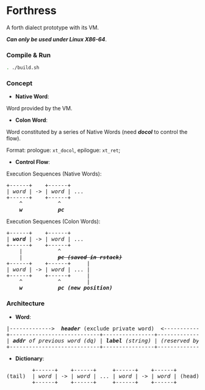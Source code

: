 # Forthress
A forth dialect prototype with its VM. 

***Can only be used under Linux X86-64***.

### Compile & Run

```bash
. ./build.sh
```

### Concept

* **Native Word**: 

Word provided by the VM.

* **Colon Word**:

Word constituted by a series of Native Words (need ***docol*** to control the flow). 

Format: prologue: `xt_docol`, epilogue: `xt_ret`;

* **Control Flow**:

Execution Sequences (Native Words):

<pre>
+------+    +------+ 
| <i>word</i> | -> | <i>word</i> | ...
+------+    +------+
    ^           ^
    <i><b>w</b></i>           <i><b>pc</b></i>
</pre>


Execution Sequences (Colon Words):

<pre>
+------+    +------+ 
| <i><b>word</b></i> | -> | <i>word</i> | ...
+------+    +------+
    |           ^
    |           <i><b><s>pc (saved in rstack)</s></b></i>
+------+    +------+     |
| <i>word</i> | -> | <i>word</i> | ... |
+------+    +------+     | 
    ^           ^        |
    <i><b>w</b></i>           <i><b>pc (new position)</b></i> 
</pre>



### Architecture

* **Word**:

<pre>
|------------->  <i><b>header</b></i> (exclude private word)  <---------------|
+----------------------------+----------------+-----------------+------------------------+
| <i><b>addr</b> of previous word (dq)</i> | <i><b>label</b> (string)</i> | <i>(reserved byte)</i> | <i><b>addr</b> of implementation</i> |
+----------------------------+----------------+-----------------+------------------------+
</pre>

* **Dictionary**:

<pre>
        +------+    +------+     +------+    +------+
(tail)  | <i>word</i> | -> | <i>word</i> | ... | <i>word</i> | -> | <i>word</i> | (head)
        +------+    +------+     +------+    +------+
</pre>
